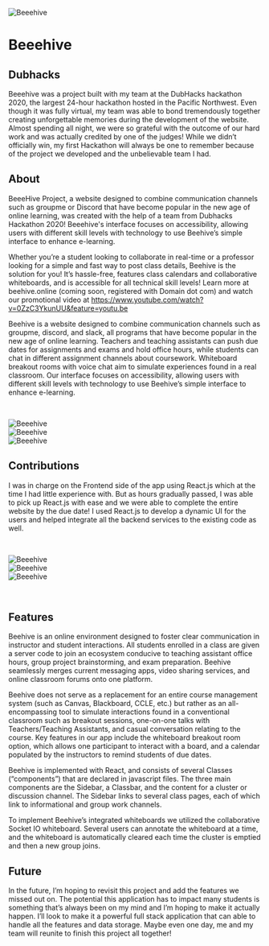 ![Beeehive](https://github.com/juliuscecilia33/BeeeHive/blob/main/src/components/images/Banner.png)
# Beeehive

## Dubhacks
Beeehive was a project built with my team at the DubHacks hackathon 2020, the largest 24-hour hackathon hosted in the Pacific Northwest. Even though it was fully virtual, my team was able to bond tremendously together creating unforgettable memories during the development of the website. Almost spending all night, we were so grateful with the outcome of our hard work and was actually credited by one of the judges! While we didn’t officially win, my first Hackathon will always be one to remember because of the project we developed and the unbelievable team I had. 

## About
BeeeHive Project, a website designed to combine communication channels such as groupme or Discord that have become popular in the new age of online learning, was created with the help of a team from Dubhacks Hackathon 2020! Beeehive's interface focuses on accessibility, allowing users with different skill levels with technology to use Beehive’s simple interface to enhance e-learning.

Whether you’re a student looking to collaborate in real-time or a professor looking for a simple and fast way to post class details, Beehive is the solution for you! It’s hassle-free, features class calendars and collaborative whiteboards, and is accessible for all technical skill levels! Learn more at beehive.online (coming soon, registered with Domain dot com) and watch our promotional video at https://www.youtube.com/watch?v=0ZzC3YkunUU&feature=youtu.be

Beehive is a website designed to combine communication channels such as groupme, discord, and slack, all programs that have become popular in the new age of online learning. Teachers and teaching assistants can push due dates for assignments and exams and hold office hours, while students can chat in different assignment channels about coursework. Whiteboard breakout rooms with voice chat aim to simulate experiences found in a real classroom. Our interface focuses on accessibility, allowing users with different skill levels with technology to use Beehive’s simple interface to enhance e-learning.

<br />

![Beeehive](https://github.com/juliuscecilia33/BeeeHive/blob/main/src/components/images/DubhacksConceptSketch.jpg)
<br />
![Beeehive](https://github.com/juliuscecilia33/BeeeHive/blob/main/src/components/images/Login.jpg)
<br />
![Beeehive](https://github.com/juliuscecilia33/BeeeHive/blob/main/src/components/images/Home.jpg)
<br />

## Contributions
I was in charge on the Frontend side of the app using React.js which at the time I had little experience with. But as hours gradually passed, I was able to pick up React.js with ease and we were able to complete the entire website by the due date! I used React.js to develop a dynamic UI for the users and helped integrate all the backend services to the existing code as well. 

<br />

![Beeehive](https://github.com/juliuscecilia33/BeeeHive/blob/main/src/components/images/MainCoursePage.jpg)
<br />
![Beeehive](https://github.com/juliuscecilia33/BeeeHive/blob/main/src/components/images/HWConversationChannel.jpg)
<br />
![Beeehive](https://github.com/juliuscecilia33/BeeeHive/blob/main/src/components/images/BreakoutRoom.jpg)

<br />

## Features
Beehive is an online environment designed to foster clear communication in instructor and student interactions. All students enrolled in a class are given a server code to join an ecosystem conducive to teaching assistant office hours, group project brainstorming, and exam preparation. Beehive seamlessly merges current messaging apps, video sharing services, and online classroom forums onto one platform.

Beehive does not serve as a replacement for an entire course management system (such as Canvas, Blackboard, CCLE, etc.) but rather as an all-encompassing tool to simulate interactions found in a conventional classroom such as breakout sessions, one-on-one talks with Teachers/Teaching Assistants, and casual conversation relating to the course. Key features in our app include the whiteboard breakout room option, which allows one participant to interact with a board, and a calendar populated by the instructors to remind students of due dates.

Beehive is implemented with React, and consists of several Classes (“components”) that are declared in javascript files. The three main components are the Sidebar, a Classbar, and the content for a cluster or discussion channel. The Sidebar links to several class pages, each of which link to informational and group work channels.

To implement Beehive’s integrated whiteboards we utilized the collaborative Socket IO whiteboard. Several users can annotate the whiteboard at a time, and the whiteboard is automatically cleared each time the cluster is emptied and then a new group joins.

## Future
In the future, I’m hoping to revisit this project and add the features we missed out on. The potential this application has to impact many students is something that’s always been on my mind and I’m hoping to make it actually happen. I’ll look to make it a powerful full stack application that can able to handle all the features and data storage. Maybe even one day, me and my team will reunite to finish this project all together!
